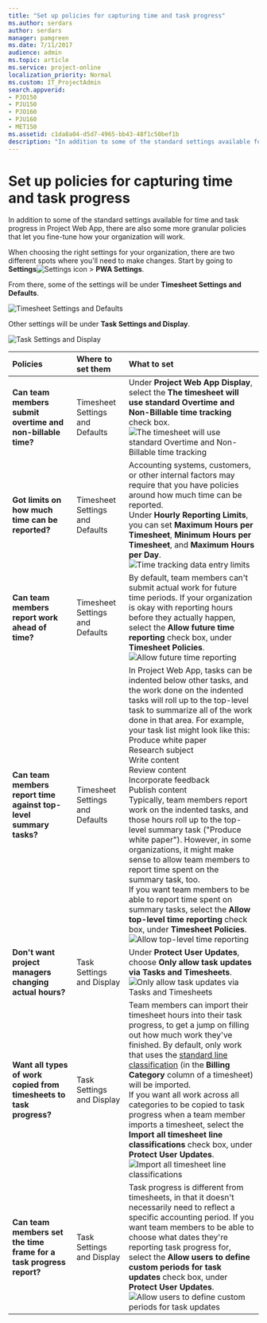 ```yaml
---
title: "Set up policies for capturing time and task progress"
ms.author: serdars
author: serdars
manager: pamgreen
ms.date: 7/11/2017
audience: admin
ms.topic: article
ms.service: project-online
localization_priority: Normal
ms.custom: IT_ProjectAdmin
search.appverid:
- PJO150
- PJU150
- PJO160
- PJU160
- MET150
ms.assetid: c1da8a04-d5d7-4965-bb43-48f1c50bef1b
description: "In addition to some of the standard settings available for time and task progress in Project Web App, there are also some more granular policies that let you fine-tune how your organization will work."
---
```


# Set up policies for capturing time and task progress

In addition to some of the standard settings available for time and task progress in Project Web App, there are also some more granular policies that let you fine-tune how your organization will work.
  
When choosing the right settings for your organization, there are two different spots where you'll need to make changes. Start by going to **Settings**![Settings icon](media/22ecb306-849a-4d04-8885-fe49ec9df8ce.png) \> **PWA Settings**.
  
From there, some of the settings will be under **Timesheet Settings and Defaults**.
  
![Timesheet Settings and Defaults](media/4b39ea36-c7ed-4dd4-aece-56f4e959af2a.png)
  
Other settings will be under **Task Settings and Display**.
  
![Task Settings and Display](media/5306f2b4-bfa5-4c30-a91f-c785d5e90157.png)
  
|**Policies**|**Where to set them**|**What to set**|
|:-----|:-----|:-----|
|**Can team members submit overtime and non-billable time?** <br/> |Timesheet Settings and Defaults  <br/> |Under **Project Web App Display**, select the **The timesheet will use standard Overtime and Non-Billable time tracking** check box.  <br/> ![The timesheet will use standard Overtime and Non-Billable time tracking](media/7de8e96c-ff3c-40a1-8551-1a6437de0270.png)|
|**Got limits on how much time can be reported?** <br/> |Timesheet Settings and Defaults  <br/> |Accounting systems, customers, or other internal factors may require that you have policies around how much time can be reported.  <br/> Under **Hourly Reporting Limits**, you can set **Maximum Hours per Timesheet**, **Minimum Hours per Timesheet**, and **Maximum Hours per Day**.  <br/> ![Time tracking data entry limits](media/3e6aa8b1-768f-4241-bf0b-803e3554f7fe.png)|
|**Can team members report work ahead of time?** <br/> |Timesheet Settings and Defaults  <br/> |By default, team members can't submit actual work for future time periods. If your organization is okay with reporting hours before they actually happen, select the **Allow future time reporting** check box, under **Timesheet Policies**.  <br/> ![Allow future time reporting](media/1c0a7492-78ff-4636-ada4-8eff602d02e6.png)|
|**Can team members report time against top-level summary tasks?** <br/> |Timesheet Settings and Defaults  <br/> | In Project Web App, tasks can be indented below other tasks, and the work done on the indented tasks will roll up to the top-level task to summarize all of the work done in that area. For example, your task list might look like this:  <br/>  Produce white paper  <br/>  Research subject  <br/>  Write content  <br/>  Review content  <br/>  Incorporate feedback  <br/>  Publish content  <br/>  Typically, team members report work on the indented tasks, and those hours roll up to the top-level summary task ("Produce white paper"). However, in some organizations, it might make sense to allow team members to report time spent on the summary task, too.  <br/>  If you want team members to be able to report time spent on summary tasks, select the **Allow top-level time reporting** check box, under **Timesheet Policies**.  <br/> ![Allow top-level time reporting](media/01640bc6-1975-4698-9fe2-68674415d7a9.png)|
|**Don't want project managers changing actual hours?** <br/> |Task Settings and Display  <br/> |Under **Protect User Updates**, choose **Only allow task updates via Tasks and Timesheets**.  <br/> ![Only allow task updates via Tasks and Timesheets](media/6c1194ca-3336-4720-860a-aff05307a839.png)|
|**Want all types of work copied from timesheets to task progress?** <br/> |Task Settings and Display  <br/> |Team members can import their timesheet hours into their task progress, to get a jump on filling out how much work they've finished. By default, only work that uses the [standard line classification](set-up-categories-for-timesheet-rows.md) (in the **Billing Category** column of a timesheet) will be imported.  <br/> If you want all work across all categories to be copied to task progress when a team member imports a timesheet, select the **Import all timesheet line classifications** check box, under **Protect User Updates**.  <br/> ![Import all timesheet line classifications](media/257545a0-3b09-4f17-a011-44947b6c665e.png)|
|**Can team members set the time frame for a task progress report?** <br/> |Task Settings and Display  <br/> |Task progress is different from timesheets, in that it doesn't necessarily need to reflect a specific accounting period. If you want team members to be able to choose what dates they're reporting task progress for, select the **Allow users to define custom periods for task updates** check box, under **Protect User Updates**.  <br/> ![Allow users to define custom periods for task updates](media/d40ec644-2c60-4254-88ce-2964c3bf3bef.png)|
   

